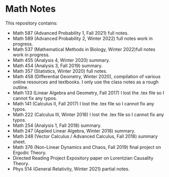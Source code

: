 # Math Notes
This repository contains: 
* Math 587 (Advanced Probability 1, Fall 2021) full notes. 
* Math 589 (Advanced Probability 2, Winter 2022) full notes work in progress. 
* Math 537 (Mathematical Methods in Biology, Winter 2022)full notes work in progress. 
* Math 455 (Analysis 4, Winter 2020) summary.
* Math 454 (Analysis 3, Fall 2019) summary.
* Math 357 (Statistics, Winter 2020) full notes.
* Math 458 (Differential Geometry, Winter 2020), compilation of various online resources and textbooks. I only use the class notes as a rough outline.  
* Math 133 (Linear Algebra and Geometry, Fall 2017) I lost the .tex file so I cannot fix any typos. 
* Math 141 (Calculus II, Fall 2017) I lost the .tex file so I cannot fix any typos. 
* Math 222 (Calculus III, Winter 2018) I lost the .tex file so I cannot fix any typos.  
* Math 254 (Analysis 1, Fall 2018) summary.
* Math 247 (Applied Linear Algebra, Winter 2018) summary.  
* Math 248 (Vector Calculus / Advanced Calculus, Fall 2018) summary sheet. 
* Math 376 (Non-Linear Dynamics and Chaos, Fall 2019) final project on Ergodic Theory. 
* Directed Reading Project Expository paper on Lorentzian Causality Theory. 
* Phys 514 (General Relativity, Winter 2021) partial notes. 